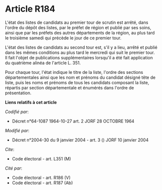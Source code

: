 # Article R184

L'état des listes de candidats au premier tour de scrutin est arrêté, dans l'ordre du dépôt des listes, par le préfet de
région et publié par ses soins, ainsi que par les préfets des autres départements de la région, au plus tard le troisième
samedi qui précède le jour de ce premier tour.

L'état des listes de candidats au second tour est, s'il y a lieu, arrêté et publié dans les mêmes conditions au plus tard le
mercredi qui suit le premier tour. Il fait l'objet de publications supplémentaires lorsqu'il a été fait application du
quatrième alinéa de l'article L. 351.

Pour chaque tour, l'état indique le titre de la liste, l'ordre des sections départementales ainsi que les nom et prénoms du
candidat désigné tête de liste, puis les noms et prénoms de tous les candidats composant la liste, répartis par section
départementale et énumérés dans l'ordre de présentation.

**Liens relatifs à cet article**

_Codifié par_:

  - Décret n°64-1087 1964-10-27 art. 2 JORF 28 OCTOBRE 1964

_Modifié par_:

  - Décret n°2004-30 du 9 janvier 2004 - art. 3 () JORF 10 janvier 2004

_Cite_:

  - Code électoral - art. L351 (M)

_Cité par_:

  - Code électoral - art. R186 (V)
  - Code électoral - art. R187 (Ab)
